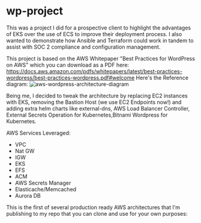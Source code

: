 # wp-project
This was a project I did for a prospective client to highlight the advantages of EKS over the use of ECS to improve their deployment process. 
I also wanted to demonstrate how Ansible and Terraform could work in tandem to assist with SOC 2 compliance and configuration management.

This project is based on the AWS Whitepaper "Best Practices for WordPress on AWS" which you can download as a PDF here: 
https://docs.aws.amazon.com/pdfs/whitepapers/latest/best-practices-wordpress/best-practices-wordpress.pdf#welcome 
Here's the Reference diagram: ![aws-wordpress-architecture-diagram](https://github.com/user-attachments/assets/3ee3706f-43aa-4e62-9dcd-3bad406e161e)


Being me, I decided to tweak the architecture by replacing EC2 instances with EKS, removing the Bastion Host (we use EC2 Endpoints now!) and adding extra helm charts like external-dns, 
AWS Load Balancer Controller, External Secrets Operation for Kubernetes,Bitnami Wordpress for Kubernetes. 

AWS Services Leveraged:
- VPC
- Nat GW
- IGW
- EKS
- EFS
- ACM
- AWS Secrets Manager
- Elasticache/Memcached
- Aurora DB

This is the first of several production ready AWS architectures that I'm publishing to my repo that you can clone and use for your own purposes:
